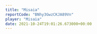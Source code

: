 ```yaml
---
title: "Misaia"
reportCode: "BNhy3GwzCKJA89Vn"
player: "Misaia"
date: 2021-10-24T19:01:26.673000+00:00
---
```

